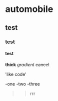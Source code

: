 # automobile
## test        
### test  
#### test

**thick**
*gradient*
~~cancel~~

'like code'

-one
-two
-three

>>rrr
